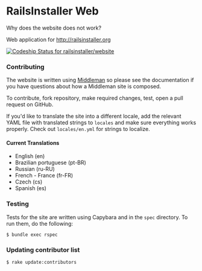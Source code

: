 # RailsInstaller Web

Why does the website does not work?

Web application for http://railsinstaller.org

[ ![Codeship Status for railsinstaller/website](https://codeship.com/projects/cda693e0-f3e1-0130-c6a1-6e039e15cc73/status?branch=master)](https://www.codeship.io/projects/6492)

### Contributing

The website is written using [Middleman](http://middlemanapp.com/) so please
see the documentation if you have questions about how a Middleman site is
composed.

To contribute, fork repository, make required changes, test, open a pull request on GitHub.

If you'd like to translate the site into a different locale, add the relevant
YAML file with translated strings to `locales` and make sure everything
works properly. Check out `locales/en.yml` for strings to localize.

#### Current Translations

- English (en)
- Brazilian portuguese (pt-BR)
- Russian (ru-RU)
- French - France (fr-FR)
- Czech (cs)
- Spanish (es)

### Testing

Tests for the site are written using Capybara and in the `spec`
directory. To run them, do the following:

```
$ bundle exec rspec
```

### Updating contributor list

```bash
$ rake update:contributors
```
